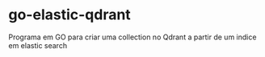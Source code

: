 # go-elastic-qdrant
Programa em GO para criar uma collection no Qdrant a partir de um indice em elastic search
